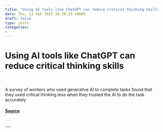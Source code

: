 ```yaml
---
title: "Using AI tools like ChatGPT can reduce critical thinking skills"
date: Thu, 13 Feb 2025 18:38:29 +0000
draft: false
type: posts
categories: 
- 
---
```

# Using AI tools like ChatGPT can reduce critical thinking skills

<br/>

<br/>
A survey of workers who used generative AI to complete tasks found that they used critical thinking less when they trusted the AI to do the task accurately

#### [Source](https://www.newscientist.com/article/2468440-using-ai-tools-like-chatgpt-can-reduce-critical-thinking-skills/?utm_campaign=RSS%7CNSNS&utm_source=NSNS&utm_medium=RSS&utm_content=technology)

<br/>
---
